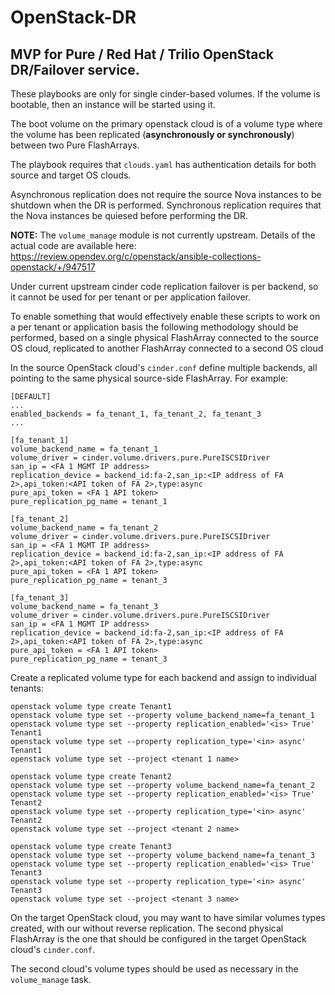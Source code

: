 # OpenStack-DR
## MVP for Pure / Red Hat / Trilio OpenStack DR/Failover service.

These playbooks are only for single cinder-based volumes. If the volume is bootable, then an instance will be started using it.

The boot volume on the primary openstack cloud is of a volume type where the volume has been replicated (**asynchronously or synchronously**) between two Pure FlashArrays.

The playbook requires that `clouds.yaml` has authentication details for both source and target OS clouds.

Asynchronous replication does not require the source Nova instances to be shutdown when the DR is performed.
Synchronous replication requires that the Nova instances be quiesed before performing the DR.

**NOTE:** The `volume_manage` module is not currently upstream. Details of the actual code are available here: https://review.opendev.org/c/openstack/ansible-collections-openstack/+/947517

Under current upstream cinder code replication failover is per backend, so it cannot be used for per tenant or per application failover.

To enable something that would effectively enable these scripts to work on a per tenant or application basis the following methodology should be performed, based on a single physical FlashArray connected to the source OS cloud, replicated to another FlashArray connected to a second OS cloud

In the source OpenStack cloud's `cinder.conf` define multiple backends, all pointing to the same physical source-side FlashArray. For example:

```
[DEFAULT]
...
enabled_backends = fa_tenant_1, fa_tenant_2, fa_tenant_3
...

[fa_tenant_1]
volume_backend_name = fa_tenant_1
volume_driver = cinder.volume.drivers.pure.PureISCSIDriver
san_ip = <FA 1 MGMT IP address>
replication_device = backend_id:fa-2,san_ip:<IP address of FA 2>,api_token:<API token of FA 2>,type:async
pure_api_token = <FA 1 API token>
pure_replication_pg_name = tenant_1

[fa_tenant_2]
volume_backend_name = fa_tenant_2
volume_driver = cinder.volume.drivers.pure.PureISCSIDriver
san_ip = <FA 1 MGMT IP address>
replication_device = backend_id:fa-2,san_ip:<IP address of FA 2>,api_token:<API token of FA 2>,type:async
pure_api_token = <FA 1 API token>
pure_replication_pg_name = tenant_3

[fa_tenant_3]
volume_backend_name = fa_tenant_3
volume_driver = cinder.volume.drivers.pure.PureISCSIDriver
san_ip = <FA 1 MGMT IP address>
replication_device = backend_id:fa-2,san_ip:<IP address of FA 2>,api_token:<API token of FA 2>,type:async
pure_api_token = <FA 1 API token>
pure_replication_pg_name = tenant_3
```

Create a replicated volume type for each backend and assign to individual tenants:
```
openstack volume type create Tenant1
openstack volume type set --property volume_backend_name=fa_tenant_1
openstack volume type set --property replication_enabled='<is> True' Tenant1
openstack volume type set --property replication_type='<in> async' Tenant1
openstack volume type set --project <tenant 1 name>

openstack volume type create Tenant2
openstack volume type set --property volume_backend_name=fa_tenant_2
openstack volume type set --property replication_enabled='<is> True' Tenant2
openstack volume type set --property replication_type='<in> async' Tenant2
openstack volume type set --project <tenant 2 name>

openstack volume type create Tenant3
openstack volume type set --property volume_backend_name=fa_tenant_3
openstack volume type set --property replication_enabled='<is> True' Tenant3
openstack volume type set --property replication_type='<in> async' Tenant3
openstack volume type set --project <tenant 3 name>
```

On the target OpenStack cloud, you may want to have similar volumes types created, with our without reverse replication. The second physical FlashArray is the one that should be configured in the target OpenStack cloud's `cinder.conf`.

The second cloud's volume types should be used as necessary in the `volume_manage` task.
